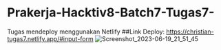 # Prakerja-Hacktiv8-Batch7-Tugas7-
Tugas mendeploy menggunakan Netlify
##Link Deploy:
https://christian-tugas7.netlify.app/#input-form
![Screenshot_2023-06-19_21_51_45](https://github.com/tiangithub123/Prakerja-Hacktiv8-Batch7-Tugas7-/assets/107232721/ce9e5017-068b-4787-a884-591a40d02768)
